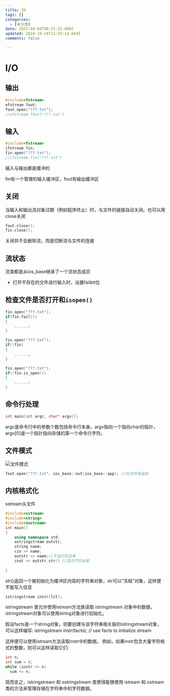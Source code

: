 ```yaml
---
title: IO
tags: []
categories:
  - [未分类]
date: 2023-04-04T00:51:23.000Z
updated: 2024-10-14T13:55:14.844Z
comments: false

---
```


<!--more-->
# I/O

## 输出

```c++
#include<fstream>
ofstream fout;
fout.open("???.txt");
//ofstream fout("???.txt")
```

## 输入

```C++
#include<fstream>
ifstream fin;
fin.open("???.txt");
//ifstream fin("???.txt")
```

输入与输出都是缓冲的

fin有一个管理的输入缓冲区，fout有输出缓冲区

## 关闭

当输入和输出流对象过期（例如程序终止）时，与文件的链接自动关闭。也可以用close关闭

```c++
fout.close();
fin.close();
```

关闭并不会删除流，而是切断流与文件的连接

## 流状态

流类都是从ios_base继承了一个流状态成员

* 打开不存在的文件进行输入时，设置failbit位

##  检查文件是否打开和`isopen()`



```c++
fin.open("???.txt");
if(fin.fail())
{
    ......;
}
```

```c++
fin.open("???.txt");
if(!fin)
{
    ......;
}
```

```c++
fin.open("???.txt");
if(!fin.is_open())
{
    ......;
}
```

## 命令行处理

```c++
int main(int argc, char* argv[])
```

argc是命令行中的参数个数包括命令行本身。argv指向一个指向char的指针，argv[0]是一个指针指向存储的第一个命令行字符。

## 文件模式

![文件模式](/media/zero/学习/markdown/图床/文件模式.png)

```c++
fout.open("???.txt", ios_base::out|ios_base::app); //在文件尾追加
```

## 内核格式化

sstream头文件

```c++
#include<sstream>
#include<string>
#include<iostream>
int main()
{
    using namespace std;
    ostringstream outstr;
    string naem;
    cin >> name;
    outstr << naem;//不会打印出来
    cout << outstr.str() //显示打印出来
    
}
```

str()返回一个被初始化为缓冲区内容的字符串对象，str可以“冻结”对象，这样便不能写入信息

```C++
istringstream instr(lit);
```

 istringstream 类允许使用istream方法族读取 istringstream 对象中的数据，istringstream对象可以使用string对象进行初始化。

  假设facts是一个string对象，则要创建与该字符串相关联的istringstream对象，可以这样编写:
  istringstream instr(facts);  // use facts to initialize stream

  这样便可以使用istream方法读取instr中的数据。
  例如，如果instr包含大量字符格式的整数，则可以这样读取它们:
  ```c++
int n;
int sum = 0;
while (instr >> n)
	sum += n;
  ```
简而言之，istringstream 和 ostringstream 类使得能够使用 istream 和 ostream 类的方法来管理存储在字符串中的字符数据。